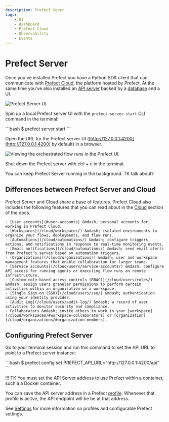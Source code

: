 ```yaml
---
description: Prefect Sever
tags:
    - UI
    - dashboard
    - Prefect Cloud
    - Observability
    - Events
---
```


# Prefect Server

Once you've installed Prefect you have a Python SDK client that can communicate with [Prefect Cloud](https://app.prefect.cloud), the platform hosted by Prefect. At the same time you've also installed an [API server](/api-ref/) backed by a [database](/concepts/database/) and a UI.


![Prefect Server UI](/img/ui/flow-run-page-server.png)

Spin up a local Prefect server UI with the `prefect server start` CLI command in the terminal:

<div class="terminal">
```bash
$ prefect server start
```
</div>

Open the URL for the Prefect server UI ([http://127.0.0.1:4200](http://127.0.0.1:4200) by default) in a browser. 

![Viewing the orchestrated flow runs in the Prefect UI.](../img/tutorials/first-steps-ui.png)

Shut down the Prefect server with <kdb> ctrl </kbd> + <kdb> c </kbd> in the terminal.

You can keep Prefect Server running in the background. TK talk about? 

## Differences between Prefect Server and Cloud

Prefect Server and Cloud share a base of features. Prefect Cloud also includes the following features that you can read about in the [Cloud](../../cloud/) section of the docs. 

    - [User accounts](#user-accounts) &mdash; personal accounts for working in Prefect Cloud. 
    - [Workspaces](/cloud/workspaces/) &mdash; isolated environments to organize your flows, deployments, and flow runs.
    - [Automations](/cloud/automations/) &mdash; configure triggers, actions, and notifications in response to real-time monitoring events.
    - [Email notifications](/cloud/automations/) &mdash; send email alerts from Prefect's serves based on automation triggers.
    - [Organizations](/cloud/organizations/) &mdash; user and workspace management features that enable collaboration for larger teams.
    - [Service accounts](/cloud/users/service-accounts/) &mdash; configure API access for running agents or executing flow runs on remote infrastructure.
    - [Custom role-based access controls (RBAC)](/cloud/users/roles/) &mdash; assign users granular permissions to perform certain activities within an organization or a workspace.
    - [Single Sign-on (SSO)](/cloud/users/sso/) &mdash; authentication using your identity provider.
    - [Audit Log](/cloud/users/audit-log/) &mdash; a record of user activities to monitor security and compliance.
    - Collaborators &mdash; invite others to work in your [workspace](/cloud/workspaces/#workspace-collaborators) or [organization](/cloud/organizations/#organization-members).


## Configuring Prefect Server

Go to your terminal session and run this command to set the API URL to point to a Prefect server instance:

<div class='terminal'>
```bash
$ prefect config set PREFECT_API_URL="http://127.0.0.1:4200/api"
```
</div>

!!! TK
You must set the API Server address to use Prefect within a container, such a a Docker container. 

You can save the API server address in a Prefect [profile](). Whenever that profile is acitve, the API endpoint will be be at that address.

See [Settings]() for more information on profiles and configurable Prefect settings.